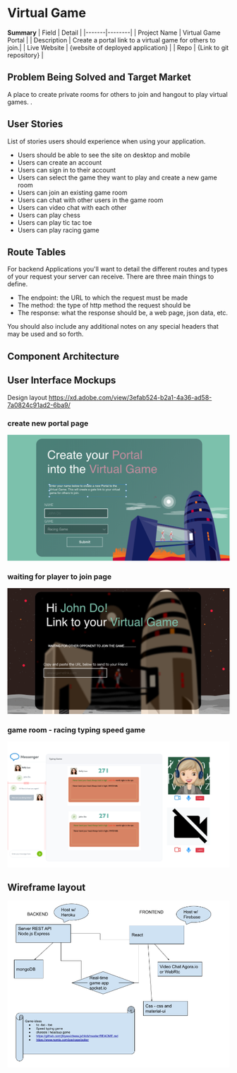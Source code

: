 # Virtual Game

**Summary**
| Field | Detail |
|-------|--------|
| Project Name | Virtual Game Portal |
| Description | Create a portal link to a virtual game for others to join.|
| Live Website | {website of deployed application} |
| Repo | {Link to git repository} |

## Problem Being Solved and Target Market

A place to create private rooms for others to join and hangout to play virtual games. .

## User Stories

List of stories users should experience when using your application.

- Users should be able to see the site on desktop and mobile
- Users can create an account
- Users can sign in to their account
- Users can select the game they want to play and create a new game room 
- Users can join an existing game room 
- Users can chat with other users in the game room 
- Users can video chat with each other
- Users can play chess
- Users can play tic tac toe
- Users can play racing game 

## Route Tables

For backend Applications you'll want to detail the different routes and types of your request your server can receive. There are three main things to define.

- The endpoint: the URL to which the request must be made
- The method: the type of http method the request should be
- The response: what the response should be, a web page, json data, etc.

You should also include any additional notes on any special headers that may be used and so forth.

<!-- | Endpoint | Method | Response | Other |
| -------- | ------ | -------- | ----- |
| /item | GET | JSON of all items | |
| /item | POST | Create new item return JSON of new item | body must include data for new item |
| /item/:id | GET | JSON of item with matching id number | |
| /item/:id | PUT | update item with matching idea, return its JSON | body must include updated data |
| /item/:id | DELETE | delete the item with the matching id | |
| /auth/signup | POST | creates new user account returns user JSON | new user info must be included in body |
| /auth/login | POST | logs in user and returns user JSON with JWT token | username and password must be included in body | -->

## Component Architecture

<!-- You can use the [Mermaid Markdown Syntax](https://mermaid-js.github.io/mermaid/#/flowchart) to create a chart of how the parts of your frontend website relate to each other. Units should represent components of your page. The following is an example you may see in a Single Page Application like a React App. -->





## User Interface Mockups
Design layout
https://xd.adobe.com/view/3efab524-b2a1-4a36-ad58-7a0824c91ad2-6ba9/


 
### create new portal page
![Web Mockup](/doc/prev1.png)

### waiting for player to join page
![Web Mockup](/doc/prev2.png)

### game room - racing typing speed game 
![Web Mockup](/doc/prev3.png)


## Wireframe layout
![wireframe Mockup](/doc/technology%20layout.png)



